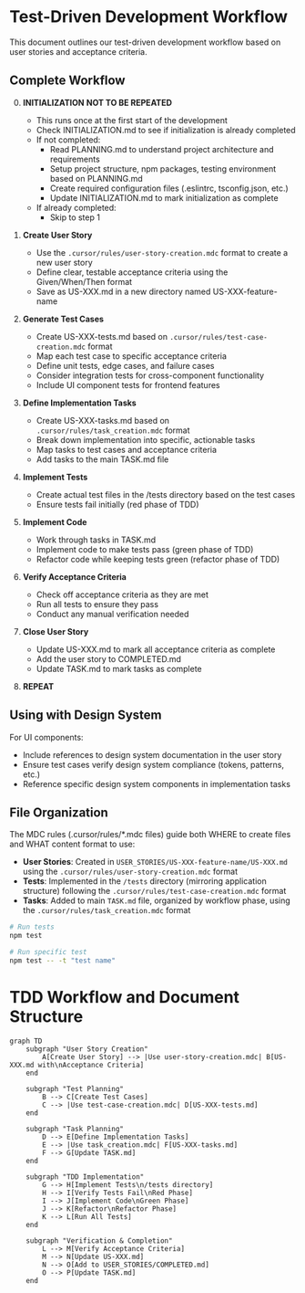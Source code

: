 # Test-Driven Development Workflow

This document outlines our test-driven development workflow based on user stories and acceptance criteria.

## Complete Workflow
0. **INITIALIZATION** **NOT TO BE REPEATED**
   - This runs once at the first start of the development
   - Check INITIALIZATION.md to see if initialization is already completed
   - If not completed:
     - Read PLANNING.md to understand project architecture and requirements
     - Setup project structure, npm packages, testing environment based on PLANNING.md
     - Create required configuration files (.eslintrc, tsconfig.json, etc.)
     - Update INITIALIZATION.md to mark initialization as complete
   - If already completed:
     - Skip to step 1
1. **Create User Story**
   - Use the `.cursor/rules/user-story-creation.mdc` format to create a new user story
   - Define clear, testable acceptance criteria using the Given/When/Then format
   - Save as US-XXX.md in a new directory named US-XXX-feature-name

2. **Generate Test Cases**
   - Create US-XXX-tests.md based on `.cursor/rules/test-case-creation.mdc` format
   - Map each test case to specific acceptance criteria
   - Define unit tests, edge cases, and failure cases
   - Consider integration tests for cross-component functionality
   - Include UI component tests for frontend features

3. **Define Implementation Tasks**
   - Create US-XXX-tasks.md based on `.cursor/rules/task_creation.mdc` format
   - Break down implementation into specific, actionable tasks
   - Map tasks to test cases and acceptance criteria
   - Add tasks to the main TASK.md file

4. **Implement Tests**
   - Create actual test files in the /tests directory based on the test cases
   - Ensure tests fail initially (red phase of TDD)

5. **Implement Code**
   - Work through tasks in TASK.md
   - Implement code to make tests pass (green phase of TDD)
   - Refactor code while keeping tests green (refactor phase of TDD)

6. **Verify Acceptance Criteria**
   - Check off acceptance criteria as they are met
   - Run all tests to ensure they pass
   - Conduct any manual verification needed

7. **Close User Story**
   - Update US-XXX.md to mark all acceptance criteria as complete
   - Add the user story to COMPLETED.md
   - Update TASK.md to mark tasks as complete

8. **REPEAT**


## Using with Design System

For UI components:
- Include references to design system documentation in the user story
- Ensure test cases verify design system compliance (tokens, patterns, etc.)
- Reference specific design system components in implementation tasks

## File Organization

The MDC rules (.cursor/rules/*.mdc files) guide both WHERE to create files and WHAT content format to use:

- **User Stories**: Created in `USER_STORIES/US-XXX-feature-name/US-XXX.md` using the `.cursor/rules/user-story-creation.mdc` format
- **Tests**: Implemented in the `/tests` directory (mirroring application structure) following the `.cursor/rules/test-case-creation.mdc` format
- **Tasks**: Added to main `TASK.md` file, organized by workflow phase, using the `.cursor/rules/task_creation.mdc` format

```bash
# Run tests
npm test

# Run specific test
npm test -- -t "test name"
```

# TDD Workflow and Document Structure

```mermaid
graph TD
    subgraph "User Story Creation"
        A[Create User Story] --> |Use user-story-creation.mdc| B[US-XXX.md with\nAcceptance Criteria]
    end

    subgraph "Test Planning"
        B --> C[Create Test Cases]
        C --> |Use test-case-creation.mdc| D[US-XXX-tests.md]
    end

    subgraph "Task Planning"
        D --> E[Define Implementation Tasks]
        E --> |Use task_creation.mdc| F[US-XXX-tasks.md]
        F --> G[Update TASK.md]
    end

    subgraph "TDD Implementation"
        G --> H[Implement Tests\n/tests directory]
        H --> I[Verify Tests Fail\nRed Phase]
        I --> J[Implement Code\nGreen Phase]
        J --> K[Refactor\nRefactor Phase]
        K --> L[Run All Tests]
    end

    subgraph "Verification & Completion"
        L --> M[Verify Acceptance Criteria]
        M --> N[Update US-XXX.md]
        N --> O[Add to USER_STORIES/COMPLETED.md]
        O --> P[Update TASK.md]
    end
```
